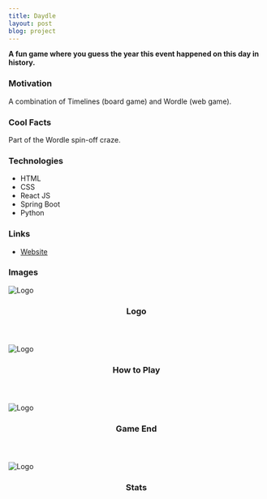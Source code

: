 ```yaml
---
title: Daydle
layout: post
blog: project
---
```

<strong>A fun game where you guess the year this event happened on this day in history.</strong>

<h3>Motivation</h3>
A combination of Timelines (board game) and Wordle (web game). 

<h3>Cool Facts</h3>
Part of the Wordle spin-off craze.

<h3>Technologies</h3>
<ul>
    <li>HTML</li>
    <li>CSS</li>
    <li>React JS</li>    
    <li>Spring Boot</li>    
    <li>Python</li>      
</ul>

<h3>Links</h3>
<ul>
    <li><a href="https://daydle.com" target="_blank">Website</a></li>
</ul>

<h3>Images</h3>
<div class="row">
    <div class="4u 12u$(mobile)">
        <div class="item image fit">
            <img src="{{ 'assets/images/blog-project/dd/dd.png' | relative_url }}" alt="Logo" />
            <header>
                <h3>Logo</h3>
            </header>
        </div>
    </div>  
    <div class="4u 12u$(mobile)">
        <div class="item image fit">
            <img src="{{ 'assets/images/blog-project/dd/1.png' | relative_url }}" alt="Logo" />
            <header>
                <h3>How to Play</h3>
            </header>
        </div>
    </div>  
    <div class="4u 12u$(mobile)">
        <div class="item image fit">
            <img src="{{ 'assets/images/blog-project/dd/2.png' | relative_url }}" alt="Logo" />
            <header>
                <h3>Game End</h3>
            </header>
        </div>
    </div>  
    <div class="4u 12u$(mobile)">
        <div class="item image fit">
            <img src="{{ 'assets/images/blog-project/dd/3.png' | relative_url }}" alt="Logo" />
            <header>
                <h3>Stats</h3>
            </header>
        </div>
    </div>  
</div>